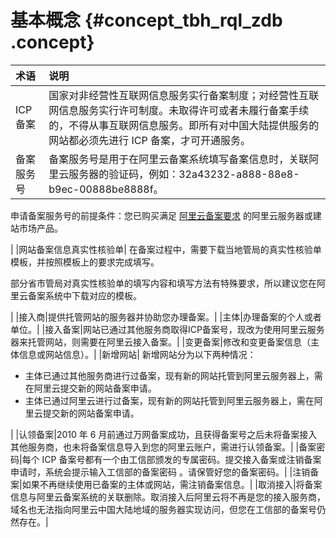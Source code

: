 # 基本概念 {#concept_tbh_rql_zdb .concept}

|术语|说明|
|:-|:-|
|ICP备案|国家对非经营性互联网信息服务实行备案制度；对经营性互联网信息服务实行许可制度。未取得许可或者未履行备案手续的，不得从事互联网信息服务。即所有对中国大陆提供服务的网站都必须先进行 ICP 备案，才可开通服务。|
|备案服务号| 备案服务号是用于在阿里云备案系统填写备案信息时，关联阿里云服务器的验证码，例如：32a43232-a888-88e8-b9ec-00888be8888f。

 申请备案服务号的前提条件：您已购买满足 [阿里云备案要求](intl.zh-CN/产品简介/备案基础.md#) 的阿里云服务器或建站市场产品。

 |
|网站备案信息真实性核验单| 在备案过程中，需要下载当地管局的真实性核验单模板，并按照模板上的要求完成填写。

 部分省市管局对真实性核验单的填写内容和填写方法有特殊要求，所以建议您在阿里云备案系统中下载对应的模板。

 |
|接入商|提供托管网站的服务器并协助您办理备案。|
|主体|办理备案的个人或者单位。|
|接入备案|网站已通过其他服务商取得ICP备案号，现改为使用阿里云服务器来托管网站，则需要在阿里云接入备案。|
|变更备案|修改和变更备案信息（主体信息或网站信息）。|
|新增网站| 新增网站分为以下两种情况：

 -   主体已通过其他服务商进行过备案，现有新的网站托管到阿里云服务器上，需在阿里云提交新的网站备案申请。
-   主体已通过阿里云进行过备案，现有新的网站托管到阿里云服务器上，需在阿里云提交新的网站备案申请。

 |
|认领备案|2010 年 6 月前通过万网备案成功，且获得备案号之后未将备案接入其他服务商，也未将备案信息导入到您的阿里云账户，需进行认领备案。|
|备案密码|每个 ICP 备案号都有一个由工信部颁发的专属密码。提交接入备案或注销备案申请时，系统会提示输入工信部的备案密码 。请保管好您的备案密码。|
|注销备案|如果不再继续使用已备案的主体或网站，需注销备案信息。|
|取消接入|将备案信息与阿里云备案系统的关联删除。取消接入后阿里云将不再是您的接入服务商，域名也无法指向阿里云中国大陆地域的服务器实现访问，但您在工信部的备案号仍然存在。|

